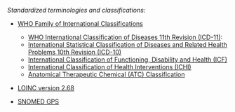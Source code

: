 _Standardized terminologies and classifications:_

  * [WHO Family of International Classifications](https://www.who.int/standards/classifications)
  
	- [WHO International Classification of Diseases 11th Revision (ICD-11)](https://icd.who.int/browse/2024-01/mms/en):
	- [International Statistical Classification of Diseases and Related Health Problems 10th Revision (ICD-10)](https://icd.who.int/browse10/2019/en)
	- [International Classification of Functioning, Disability and Health (ICF)](https://icd.who.int/dev11/l-icf/en)
	- [International Classification of Health Interventions (ICHI)](https://icd.who.int/dev11/l-ichi/en)
	- [Anatomical Therapeutic Chemical (ATC) Classification](https://www.who.int/tools/atc-ddd-toolkit/atc-classification)
  
  * [LOINC version 2.68](https://loinc.org/news/loinc-version-2-68-and-relma-version-7-1-are-now-available/)
  
  * [SNOMED GPS](https://www.snomed.org/gps)